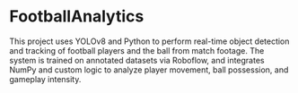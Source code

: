 # FootballAnalytics
This project uses YOLOv8 and Python to perform real-time object detection and tracking of football players and the ball from match footage. The system is trained on annotated datasets via Roboflow, and integrates NumPy and custom logic to analyze player movement, ball possession, and gameplay intensity.
